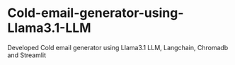 # Cold-email-generator-using-Llama3.1-LLM
Developed Cold email generator using Llama3.1 LLM, Langchain, Chromadb and Streamlit
